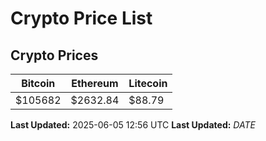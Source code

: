 # Crypto Price List

## Crypto Prices
| Bitcoin | Ethereum | Litecoin |
| ------- | -------- | -------- |
| $105682 | $2632.84 | $88.79 |
**Last Updated:** 2025-06-05 12:56 UTC
**Last Updated:** $DATE$

